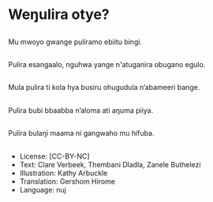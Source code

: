 # Weŋulira otye?

##
Mu mwoyo gwange
puliramo ebiitu bingi.

##
Pulira esangaalo,
nguhwa yange
n'atuganira obugano
egulo.

##
Mula pulira ti kola hya
busiru ohugudula
n’abameeri bange.

##
Pulira bubi bbaabba
n’aloma ati aŋuma
piiya.

##
Pulira bulaŋi maama ni
gangwaho mu hifuba.

##
* License: [CC-BY-NC]
* Text: Clare Verbeek, Thembani Dladla, Zanele Buthelezi
* Illustration: Kathy Arbuckle
* Translation: Gershom Hirome
* Language: nuj
